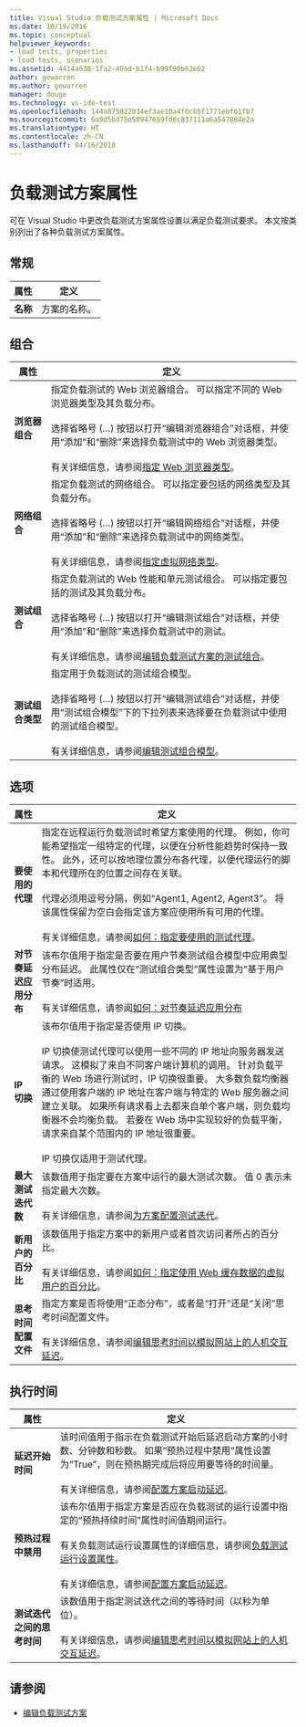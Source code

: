 ```yaml
---
title: Visual Studio 负载测试方案属性 | Microsoft Docs
ms.date: 10/19/2016
ms.topic: conceptual
helpviewer_keywords:
- load tests, properties
- load tests, scenarios
ms.assetid: 4414a638-1fa2-40ad-b1f4-b99f90b62e62
author: gewarren
ms.author: gewarren
manager: douge
ms.technology: vs-ide-test
ms.openlocfilehash: 144a875822034ef3ae10a4f0cb5f1771ebf61fb7
ms.sourcegitcommit: 6a9d5bd75e50947659fd6c837111a6a547884e2a
ms.translationtype: HT
ms.contentlocale: zh-CN
ms.lasthandoff: 04/16/2018
---
```

# <a name="load-test-scenario-properties"></a>负载测试方案属性

可在 Visual Studio 中更改负载测试方案属性设置以满足负载测试要求。 本文按类别列出了各种负载测试方案属性。

## <a name="general"></a>常规

|属性|定义|
|--------------|----------------|
|**名称**|方案的名称。|

## <a name="mix"></a>组合

|属性|定义|
|--------------|----------------|
|**浏览器组合**|指定负载测试的 Web 浏览器组合。 可以指定不同的 Web 浏览器类型及其负载分布。<br /><br />选择省略号 (…) 按钮以打开“编辑浏览器组合”对话框，并使用“添加”和“删除”来选择负载测试中的 Web 浏览器类型。<br /><br />有关详细信息，请参阅[指定 Web 浏览器类型](../test/edit-the-test-mix-to-specify-which-web-browsers-types-in-a-load-test-scenario.md)。|
|**网络组合**|指定负载测试的网络组合。 可以指定要包括的网络类型及其负载分布。<br /><br />选择省略号 (…) 按钮以打开“编辑网络组合”对话框，并使用“添加”和“删除”来选择负载测试中的网络类型。<br /><br />有关详细信息，请参阅[指定虚拟网络类型](../test/specify-virtual-network-types-in-a-load-test-scenario.md)。|
|**测试组合**|指定负载测试的 Web 性能和单元测试组合。 可以指定要包括的测试及其负载分布。<br /><br />选择省略号 (…) 按钮以打开“编辑测试组合”对话框，并使用“添加”和“删除”来选择负载测试中的测试。<br /><br />有关详细信息，请参阅[编辑负载测试方案的测试组合](../test/edit-the-test-mix-to-specify-which-web-browsers-types-in-a-load-test-scenario.md)。|
|**测试组合类型**|指定用于负载测试的测试组合模型。<br /><br />选择省略号 (…) 按钮以打开“编辑测试组合”对话框，并使用“测试组合模型”下的下拉列表来选择要在负载测试中使用的测试组合模型。<br /><br />有关详细信息，请参阅[编辑测试组合模型](../test/edit-test-mix-models-to-specify-the-probability-of-a-virtual-user-running-a-test.md)。|

## <a name="options"></a>选项

|属性|定义|
|--------------|----------------|
|**要使用的代理**|指定在远程运行负载测试时希望方案使用的代理。 例如，你可能希望指定一组特定的代理，以便在分析性能趋势时保持一致性。 此外，还可以按地理位置分布各代理，以便代理运行的脚本和代理所在的位置之间存在关联。<br /><br />代理必须用逗号分隔，例如“Agent1, Agent2, Agent3”。 将该属性保留为空白会指定该方案应使用所有可用的代理。<br /><br />有关详细信息，请参阅[如何：指定要使用的测试代理](../test/how-to-specify-test-agents-to-use-in-load-test-scenarios.md)。|
|**对节奏延迟应用分布**|该布尔值用于指定是否要在用户节奏测试组合模型中应用典型分布延迟。 此属性仅在“测试组合类型”属性设置为“基于用户节奏”时适用。<br /><br />有关详细信息，请参阅[如何：对节奏延迟应用分布](../test/how-to-apply-distribution-to-pacing-delay-when-using-a-user-pace-test-mix-model.md)|
|**IP 切换**|该布尔值用于指定是否使用 IP 切换。<br /><br />IP 切换使测试代理可以使用一些不同的 IP 地址向服务器发送请求。 这模拟了来自不同客户端计算机的调用。 针对负载平衡的 Web 场进行测试时，IP 切换很重要。 大多数负载均衡器通过使用客户端的 IP 地址在客户端与特定的 Web 服务器之间建立关联。 如果所有请求看上去都来自单个客户端，则负载均衡器不会均衡负载。 若要在 Web 场中实现较好的负载平衡，请求来自某个范围内的 IP 地址很重要。<br /><br />IP 切换仅适用于测试代理。|
|**最大测试迭代数**|该数值用于指定要在方案中运行的最大测试次数。 值 0 表示未指定最大次数。<br /><br />有关详细信息，请参阅[为方案配置测试迭代](../test/configure-test-iterations-in-a-load-test-scenario.md)。|
|**新用户的百分比**|该数值用于指定方案中的新用户或者首次访问者所占的百分比。<br /><br />有关详细信息，请参阅[如何：指定使用 Web 缓存数据的虚拟用户的百分比](../test/how-to-specify-the-percentage-of-virtual-users-that-use-web-cache-data.md)。|
|**思考时间配置文件**|指定方案是否将使用“正态分布”，或者是“打开”还是“关闭”思考时间配置文件。<br /><br />有关详细信息，请参阅[编辑思考时间以模拟网站上的人机交互延迟](../test/edit-think-times-in-load-test-scenarios.md)。|

## <a name="timing"></a>执行时间

|属性|定义|
|--------------|----------------|
|**延迟开始时间**|该时间值用于指示在负载测试开始后延迟启动方案的小时数、分钟数和秒数。 如果“预热过程中禁用”属性设置为“True”，则在预热期完成后将应用要等待的时间量。<br /><br />有关详细信息，请参阅[配置方案启动延迟](../test/configure-scenario-start-delays.md)。|
|**预热过程中禁用**|该布尔值用于指定方案是否应在负载测试的运行设置中指定的“预热持续时间”属性时间值期间运行。<br /><br />有关负载测试运行设置属性的详细信息，请参阅[负载测试运行设置属性](../test/load-test-run-settings-properties.md)。<br /><br />有关详细信息，请参阅[配置方案启动延迟](../test/configure-scenario-start-delays.md)。|
|**测试迭代之间的思考时间**|该数值用于指定测试迭代之间的等待时间（以秒为单位）。<br /><br />有关详细信息，请参阅[编辑思考时间以模拟网站上的人机交互延迟](../test/edit-think-times-in-load-test-scenarios.md)。|

## <a name="see-also"></a>请参阅

- [编辑负载测试方案](../test/edit-load-test-scenarios.md)